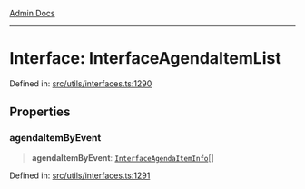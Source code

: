 [Admin Docs](/)

***

# Interface: InterfaceAgendaItemList

Defined in: [src/utils/interfaces.ts:1290](https://github.com/PalisadoesFoundation/talawa-admin/blob/main/src/utils/interfaces.ts#L1290)

## Properties

### agendaItemByEvent

> **agendaItemByEvent**: [`InterfaceAgendaItemInfo`](InterfaceAgendaItemInfo.md)[]

Defined in: [src/utils/interfaces.ts:1291](https://github.com/PalisadoesFoundation/talawa-admin/blob/main/src/utils/interfaces.ts#L1291)
